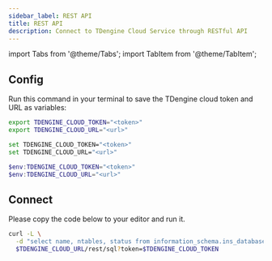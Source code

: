 ```yaml
---
sidebar_label: REST API
title: REST API
description: Connect to TDengine Cloud Service through RESTful API 
---
```


<!-- exclude -->
import Tabs from '@theme/Tabs';
import TabItem from '@theme/TabItem';

<!-- exclude-end -->
## Config

Run this command in your terminal to save the TDengine cloud token and URL as variables:

<Tabs defaultValue="bash">
<TabItem value="bash" label="Bash">

```bash
export TDENGINE_CLOUD_TOKEN="<token>"
export TDENGINE_CLOUD_URL="<url>"
```

</TabItem>
<TabItem value="cmd" label="CMD">

```bash
set TDENGINE_CLOUD_TOKEN="<token>"
set TDENGINE_CLOUD_URL="<url>"
```

</TabItem>
<TabItem value="powershell" label="Powershell">

```powershell
$env:TDENGINE_CLOUD_TOKEN="<token>"
$env:TDENGINE_CLOUD_URL="<url>"
```

</TabItem>
</Tabs>

## Connect

Please copy the code below to your editor and run it.

```bash
curl -L \
  -d "select name, ntables, status from information_schema.ins_databases;" \
  $TDENGINE_CLOUD_URL/rest/sql?token=$TDENGINE_CLOUD_TOKEN
```

